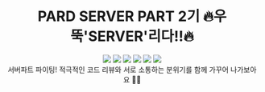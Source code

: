 <div align="center"> 
  <h1>PARD SERVER PART 2기 🔥우뚝'SERVER'리다!!🔥</h1>
  <div style={display:flex}>
    <img src="https://img.shields.io/badge/Springboot-6DB33F?style=for-the-badge&logo=html5&logoColor=white">
    <img src="https://img.shields.io/badge/Java-007396?style=for-the-badge&logo=OpenJDK&logoColor=white"/>
    <img src="https://img.shields.io/badge/mysql-4479A1?style=for-the-badge&logo=mysql&logoColor=white"> 
    <img src="https://img.shields.io/badge/GitHub-100000?style=for-the-badge&logo=github&logoColor=white"/>
    <img src="https://img.shields.io/badge/Figma-F24E1E?style=for-the-badge&logo=figma&logoColor=white"/>
    <img src="https://img.shields.io/badge/git-F05032?style=for-the-badge&logo=git&logoColor=white">
<div align="center"> 
서버파트 파이팅! 적극적인 코드 리뷰와 서로 소통하는 분위기를 함께 가꾸어 나가보아요 🏄‍♂️
